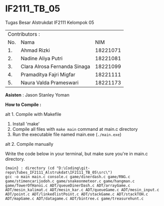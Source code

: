 # IF2111_TB_05
Tugas Besar Alstrukdat IF2111 
Kelompok 05

<table>
    <tr>
        <td colspan=3 align="left">Contributors :</td>
    </tr>
    <tr>
        <td>No.</td>
        <td>Nama</td>
        <td>NIM</td>
    </tr>
    <tr>
        <td>1.</td>
        <td>Ahmad Rizki</td>
        <td>18221071</td>
    </tr>
    <tr>
        <td>2.</td>
        <td>Nadine Aliya Putri</td>
        <td>18221081</td>
    </tr>
    <tr>
        <td>3.</td>
        <td>Clara Alrosa Fernanda Sinaga</td>
        <td>18221099</td>
    </tr>
    <tr>
        <td>4.</td>
        <td>Pramaditya Fajri Migfar</td>
        <td>18221111</td>
    </tr>
    <tr>
        <td>5.</td>
        <td>Naura Valda Prameswari</td>
        <td>18221173</td>
    </tr>
</table>

**Asisten** : Jason Stanley Yoman

**How to Compile :**

alt 1.
Compile with Makefile
1. Install 'make' 
2. Compile all files with `make main` command at main.c directory
3. Run the executable file named main.exe (`./main.exe`)


alt 2.
Compile manually

Write the code below in your terminal, but make sure you're in main.c directory.
```
{main} : directory (cd "D:\Coding\git-repo\Tubes_IF2111_Alstrukdat\IF2111_TB_05\src\")
gcc -o main main.c console.c game/dinerdash.c game/RNG.c game/stimencarijodoh.c game/snakeonmeteor.c game/hangman.c game/TowerOfHanoi.c ADT/queueDinerDash.c ADT/arrayGame.c ADT/mesin_kalimat.c ADT/mesin_kar.c ADT/queueGame.c ADT/mesin_input.c ADT/point.c ADT/linkedlistPoint.c ADT/stackGame.c ADT/stackTOH.c ADT/mapGame.c ADT/datagame.c ADT/bintree.c game/treasurehunt.c
```